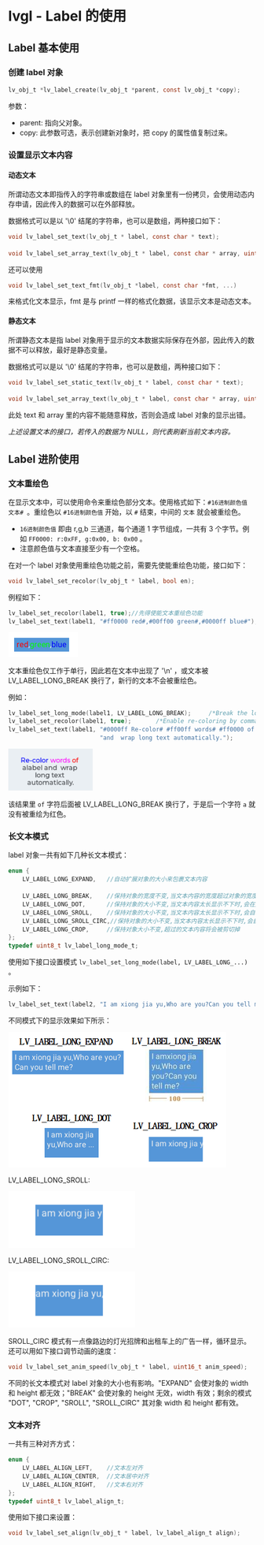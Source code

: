 # lvgl - Label 的使用

## Label 基本使用

### 创建 label 对象

```C
lv_obj_t *lv_label_create(lv_obj_t *parent, const lv_obj_t *copy);
```

参数：

- parent: 指向父对象。
- copy: 此参数可选，表示创建新对象时，把 copy 的属性值复制过来。

### 设置显示文本内容

#### 动态文本

所谓动态文本即指传入的字符串或数组在 label 对象里有一份拷贝，会使用动态内存申请，因此传入的数据可以在外部释放。

数据格式可以是以 '\0' 结尾的字符串，也可以是数组，两种接口如下：

```C
void lv_label_set_text(lv_obj_t * label, const char * text);

void lv_label_set_array_text(lv_obj_t * label, const char * array, uint16_t size);
```

还可以使用 

```C
void lv_label_set_text_fmt(lv_obj_t *label, const char *fmt, ...)
```

来格式化文本显示，fmt 是与 printf 一样的格式化数据，该显示文本是动态文本。

#### 静态文本

所谓静态文本是指 label 对象用于显示的文本数据实际保存在外部，因此传入的数据不可以释放，最好是静态变量。

数据格式可以是以 '\0' 结尾的字符串，也可以是数组，两种接口如下：

```C
void lv_label_set_static_text(lv_obj_t * label, const char * text);

void lv_label_set_array_text(lv_obj_t * label, const char * array, uint16_t size);
```

此处 text 和 array 里的内容不能随意释放，否则会造成 label 对象的显示出错。

*上述设置文本的接口，若传入的数据为 NULL，则代表刷新当前文本内容。*

## Label 进阶使用

### 文本重绘色

在显示文本中，可以使用命令来重绘色部分文本。使用格式如下：`#16进制颜色值 文本# `。重绘色以 `#16进制颜色值`  开始，以 `#` 结束，中间的 `文本` 就会被重绘色。

- `16进制颜色值` 即由 r,g,b 三通道，每个通道 1 字节组成，一共有 3 个字节。例如 `FF0000: r:0xFF, g:0x00, b: 0x00` 。
- 注意颜色值与文本直接至少有一个空格。

在对一个 label 对象使用重绘色功能之前，需要先使能重绘色功能，接口如下：

```C
void lv_label_set_recolor(lv_obj_t * label, bool en);
```

例程如下：

```C
lv_label_set_recolor(label1, true);//先得使能文本重绘色功能
lv_label_set_text(label1, "#ff0000 red#,#00ff00 green#,#0000ff blue#");//使用了 3 次重绘色
```

![image-20201128121317802](picture/image-20201128121317802.png)

文本重绘色仅工作于单行，因此若在文本中出现了 '\n' ，或文本被 LV_LABEL_LONG_BREAK 换行了，新行的文本不会被重绘色。

例如：

```C
lv_label_set_long_mode(label1, LV_LABEL_LONG_BREAK);     /*Break the long lines*/
lv_label_set_recolor(label1, true);       /*Enable re-coloring by commands in the text*/
lv_label_set_text(label1, "#0000ff Re-color# #ff00ff words# #ff0000 of a# label "
                          "and  wrap long text automatically.");
```

<img src="picture/image-20201128122300272.png" alt="image-20201128122300272" style="zoom: 67%;" />

该结果里 `of` 字符后面被 LV_LABEL_LONG_BREAK 换行了，于是后一个字符 `a` 就没有被重绘为红色。

### 长文本模式

label 对象一共有如下几种长文本模式：

```C
enum {
    LV_LABEL_LONG_EXPAND, 	//自动扩展对象的大小来包裹文本内容
    
    LV_LABEL_LONG_BREAK,	//保持对象的宽度不变,当文本内容的宽度超过对象的宽度时会自动换行,							然后同时自动扩展对象的高度来包裹文本内容的高度
    LV_LABEL_LONG_DOT,		//保持对象的大小不变,当文本内容太长显示不下时,会在文本末尾显示...						  三个点的省略号
    LV_LABEL_LONG_SROLL,	//保持对象的大小不变,当文本内容太长显示不下时,会自动循环向前向后							滚动文本
    LV_LABEL_LONG_SROLL_CIRC,//保持对象的大小不变,当文本内容太长显示不下时,会自动循环环形滚动							 文本
    LV_LABEL_LONG_CROP, 	//保持对象大小不变,超过的文本内容将会被剪切掉
};
typedef uint8_t lv_label_long_mode_t;
```

使用如下接口设置模式 `lv_label_set_long_mode(label, LV_LABEL_LONG_...)` 。

示例如下：

```C
lv_label_set_text(label2, "I am xiong jia yu,Who are you?Can you tell me?");
```

不同模式下的显示效果如下所示：

![image-20201128125304503](picture/image-20201128125304503.png)

LV_LABEL_LONG_SROLL:

![scroll](picture/scroll.gif)

LV_LABEL_LONG_SROLL_CIRC:

![scroll_circ](picture/scroll_circ.gif)

SROLL_CIRC 模式有一点像路边的灯光招牌和出租车上的广告一样，循环显示。还可以用如下接口调节动画的速度：

```C
void lv_label_set_anim_speed(lv_obj_t * label, uint16_t anim_speed);
```

不同的长文本模式对 label 对象的大小也有影响。"EXPAND" 会使对象的 width 和 height 都无效；"BREAK" 会使对象的 height 无效，width 有效；剩余的模式 "DOT", "CROP", "SROLL", "SROLL_CIRC" 其对象 width 和 height 都有效。

### 文本对齐

一共有三种对齐方式：

```C
enum {
    LV_LABEL_ALIGN_LEFT, 	//文本左对齐
    LV_LABEL_ALIGN_CENTER, 	//文本居中对齐
    LV_LABEL_ALIGN_RIGHT,	//文本右对齐
};
typedef uint8_t lv_label_align_t;
```

使用如下接口来设置：

```C
void lv_label_set_align(lv_obj_t * label, lv_label_align_t align);  
```